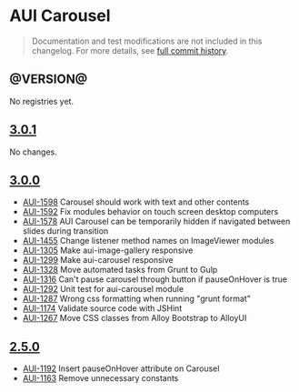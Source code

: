 # AUI Carousel

> Documentation and test modifications are not included in this changelog. For more details, see [full commit history](https://github.com/liferay/alloy-ui/commits/master/src/aui-carousel).

## @VERSION@

No registries yet.

## [3.0.1](https://github.com/liferay/alloy-ui/releases/tag/3.0.1)

No changes.

## [3.0.0](https://github.com/liferay/alloy-ui/releases/tag/3.0.0)

* [AUI-1598](https://issues.liferay.com/browse/AUI-1598) Carousel should work with text and other contents
* [AUI-1592](https://issues.liferay.com/browse/AUI-1592) Fix modules behavior on touch screen desktop computers
* [AUI-1578](https://issues.liferay.com/browse/AUI-1578) AUI Carousel can be temporarily hidden if navigated between slides during transition
* [AUI-1455](https://issues.liferay.com/browse/AUI-1455) Change listener method names on ImageViewer modules
* [AUI-1305](https://issues.liferay.com/browse/AUI-1305) Make aui-image-gallery responsive
* [AUI-1299](https://issues.liferay.com/browse/AUI-1299) Make aui-carousel responsive
* [AUI-1328](https://issues.liferay.com/browse/AUI-1328) Move automated tasks from Grunt to Gulp
* [AUI-1316](https://issues.liferay.com/browse/AUI-1316) Can't pause carousel through button if pauseOnHover is true
* [AUI-1292](https://issues.liferay.com/browse/AUI-1292) Unit test for aui-carousel module
* [AUI-1287](https://issues.liferay.com/browse/AUI-1287) Wrong css formatting when running "grunt format"
* [AUI-1174](https://issues.liferay.com/browse/AUI-1174) Validate source code with JSHint
* [AUI-1267](https://issues.liferay.com/browse/AUI-1267) Move CSS classes from Alloy Bootstrap to AlloyUI

## [2.5.0](https://github.com/liferay/alloy-ui/releases/tag/2.5.0)

* [AUI-1192](https://issues.liferay.com/browse/AUI-1192) Insert pauseOnHover attribute on Carousel
* [AUI-1163](https://issues.liferay.com/browse/AUI-1163) Remove unnecessary constants